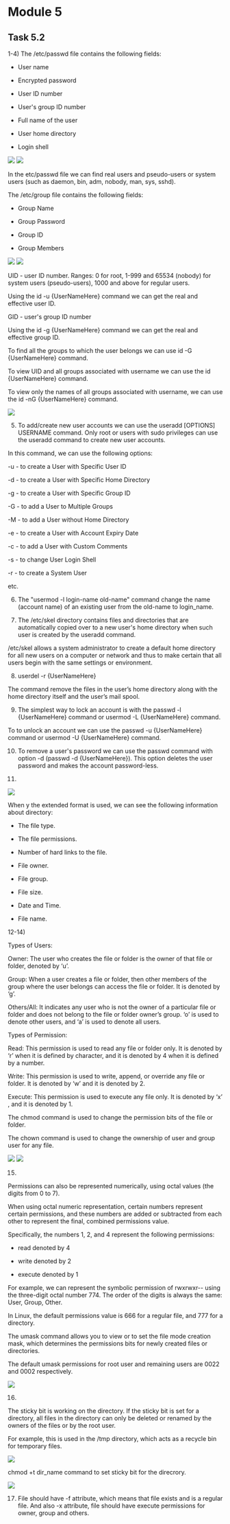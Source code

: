 # Module 5 

## Task 5.2

1-4) The /etc/passwd file contains the following fields:

- User name

- Encrypted password

- User ID number

- User's group ID number 

- Full name of the user 

- User home directory

- Login shell

<img src="https://github.com/Yuliia-Sadoma/DevOps_online_Kyiv_2020Q42021Q1/blob/main/m5/task5.2/screenshots/1.PNG?raw=true">

<img src="https://github.com/Yuliia-Sadoma/DevOps_online_Kyiv_2020Q42021Q1/blob/main/m5/task5.2/screenshots/2.PNG?raw=true">

In the etc/passwd file we can find real users and pseudo-users or system users (such as daemon, bin, adm, nobody, man, sys, sshd). 

The /etc/group file contains the following fields:

- Group Name

- Group Password

- Group ID

- Group Members

<img src="https://github.com/Yuliia-Sadoma/DevOps_online_Kyiv_2020Q42021Q1/blob/main/m1/task1.1/screenshots/3.PNG?raw=true">

<img src="https://github.com/Yuliia-Sadoma/DevOps_online_Kyiv_2020Q42021Q1/blob/main/m1/task1.1/screenshots/4.PNG?raw=true">

UID - user ID number. Ranges: 0 for root, 1-999 and 65534 (nobody) for system users (pseudo-users), 1000 and above for regular users.

Using the id -u {UserNameHere} command we can get the real and effective user ID.

GID - user's group ID number

Using the id -g {UserNameHere} command we can get the real and effective group ID.

To find all the groups to which the user belongs we can use id -G {UserNameHere} command.

To view UID and all groups associated with username we can use the id {UserNameHere} command.

To view only the names of all groups associated with username, we can use the id -nG {UserNameHere} command.

<img src="https://github.com/Yuliia-Sadoma/DevOps_online_Kyiv_2020Q42021Q1/blob/main/m5/task5.2/screenshots/5.PNG?raw=true">

5) To add/create new user accounts we can use the useradd [OPTIONS] USERNAME command. Only root or users with sudo privileges can use the useradd command to create new user accounts.

In this command, we can use the following options: 

 -u - to create a User with Specific User ID

 -d - to create a User with Specific Home Directory

 -g - to create a User with Specific Group ID

 -G - to add a User to Multiple Groups

 -M - to add a User without Home Directory

 -e - to create a User with Account Expiry Date

 -c - to add a User with Custom Comments

 -s - to change User Login Shell

 -r - to create a System User

 etc.

 6) The "usermod -l login-name old-name" command change the name (account name) of an existing user from the old-name to login_name.

7) The /etc/skel directory contains files and directories that are automatically copied over to a new user's home directory when such user is created by the useradd command.

/etc/skel allows a system administrator to create a default home directory for all new users on a computer or network and thus to make certain that all users begin with the same settings or environment.

8)  userdel -r {UserNameHere}

The command remove the files in the user’s home directory along with the home directory itself and the user’s mail spool.

9) The simplest way to lock an account is with the passwd -l {UserNameHere} command or usermod -L {UserNameHere} command.

To to unlock an account we can use the passwd -u {UserNameHere} command or usermod -U {UserNameHere} command.

10) To remove a user's password we can use the passwd command with option -d (passwd -d {UserNameHere}). This option deletes the user password and makes the account password-less.

11) 

<img src="https://github.com/Yuliia-Sadoma/DevOps_online_Kyiv_2020Q42021Q1/blob/main/m5/task5.2/screenshots/6.PNG?raw=true">

When y the extended format is used, we can see the following information about directory:

- The file type.

- The file permissions.

- Number of hard links to the file.

- File owner.

- File group.

- File size.

- Date and Time.

- File name.

12-14) 

Types of Users:

Owner: The user who creates the file or folder is the owner of that file or folder, denoted by ‘u’.

Group: When a user creates a file or folder, then other members of the group where the user belongs can access the file or folder. It is denoted by ‘g’.

Others/All: It indicates any user who is not the owner of a particular file or folder and does not belong to the file or folder owner’s group. ‘o’ is used to denote other users, and ‘a’ is used to denote all users.

Types of Permission:

Read: This permission is used to read any file or folder only. It is denoted by ‘r’ when it is defined by character, and it is denoted by 4 when it is defined by a number.

Write: This permission is used to write, append, or override any file or folder. It is denoted by ‘w’ and it is denoted by 2.

Execute: This permission is used to execute any file only. It is denoted by ‘x’ , and it is denoted by 1.

The chmod command is used to change the permission bits of the file or folder.

The chown command is used to change the ownership of user and group user for any file. 

<img src="https://github.com/Yuliia-Sadoma/DevOps_online_Kyiv_2020Q42021Q1/blob/main/m5/task5.2/screenshots/7.PNG?raw=true">

<img src="https://github.com/Yuliia-Sadoma/DevOps_online_Kyiv_2020Q42021Q1/blob/main/m5/task5.2/screenshots/8.PNG?raw=true">

15)

Permissions can also be represented numerically, using octal values (the digits from 0 to 7). 

When using octal numeric representation, certain numbers represent certain permissions, and these numbers are added or subtracted from each other to represent the final, combined permissions value. 

Specifically, the numbers 1, 2, and 4 represent the following permissions: 

- read denoted by 4

- write denoted by 2

- execute denoted by 1

For example, we can represent the symbolic permission of rwxrwxr-- using the three-digit octal number 774. The order of the digits is always the same: User, Group, Other.

In Linux, the default permissions value is 666 for a regular file, and 777 for a directory.

The umask command allows you to view or to set the file mode creation mask, which determines the permissions bits for newly created files or directories.

The default umask permissions for root user and remaining users are 0022 and 0002 respectively.

<img src="https://github.com/Yuliia-Sadoma/DevOps_online_Kyiv_2020Q42021Q1/blob/main/m5/task5.2/screenshots/11.PNG?raw=true">

16) 

 The sticky bit is working on the directory. If the sticky bit is set for a directory, all files in the directory can only be deleted or renamed by the owners of the files or by the root user. 

 For example, this is used in the /tmp directory, which acts as a recycle bin for temporary files.

 <img src="https://github.com/Yuliia-Sadoma/DevOps_online_Kyiv_2020Q42021Q1/blob/main/m5/task5.2/screenshots/9.PNG?raw=true">

 chmod +t dir_name command to set sticky bit for the direcrory.

  <img src="https://github.com/Yuliia-Sadoma/DevOps_online_Kyiv_2020Q42021Q1/blob/main/m5/task5.2/screenshots/10.PNG?raw=true">

17) File should have -f attribute, which means that file exists and is a regular file. And also -x attribute, file should have execute permissions for owner, group and others.  
